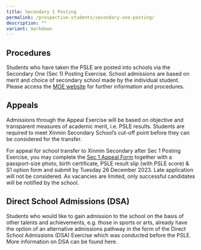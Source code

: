 ```yaml
---
title: Secondary 1 Posting
permalink: /prospective-students/secondary-one-posting/
description: ""
variant: markdown
---
```

 Procedures
 -------------------------

Students who have taken the PSLE are posted into schools via the Secondary One (Sec 1) Posting Exercise. School admissions are based on merit and choice of secondary school made by the individual student. Please access the [MOE website](https://www.moe.gov.sg/secondary/s1-posting/results/appeal-for-school-transfer) for further information and procedures.

Appeals
-------------------------

Admissions through the Appeal Exercise will be based on objective and transparent measures of academic merit, i.e. PSLE results. Students are required to meet Xinmin Secondary School’s cut-off point before they can be considered for the transfer. 

For appeal for school transfer to Xinmin Secondary after Sec 1 Posting Exercise, you may complete the [Sec 1 Appeal Form](https://form.gov.sg/655c07f5b5e07100114775d0) together with a passport-size photo, birth certificate, PSLE result slip (with PSLE score) & S1 option form and submit by Tuesday 26 December 2023. Late application will not be considered.
As vacancies are limited, only successful candidates will be notified by the school.

Direct School Admissions (DSA)
-------------------------
Students who would like to gain admission to the school on the basis of other talents and achievements, e.g. those in sports or arts, already have the option of an alternative admissions pathway in the form of the Direct School Admissions (DSA) Exercise which was conducted before the PSLE. More information on DSA can be found here.